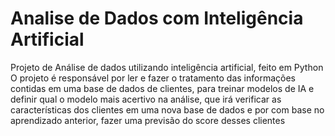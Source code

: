 # Analise de Dados com Inteligência Artificial

Projeto de Análise de dados utilizando inteligência artificial, feito em Python
O projeto é responsável por ler e fazer o tratamento das informações contidas em uma base de dados de clientes, para treinar modelos de IA e definir qual o modelo mais acertivo na análise, que irá verificar as características dos clientes em uma nova base de dados e por com base no aprendizado anterior, fazer uma previsão do score desses clientes
